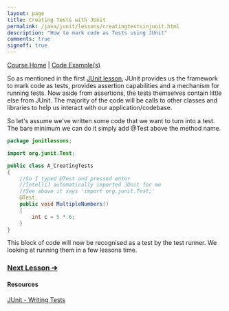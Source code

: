 ```yaml
---
layout: page
title: Creating Tests with JUnit
permalink: /java/junit/lessons/creatingtestsinjunit.html
description: "How to mark code as Tests using JUnit"
comments: true
signoff: true
---
```

[Course Home](../../course) \| [Code Example(s)](https://github.com/FriendlyTester/Free-Java-Basics-Course/blob/master/src/test/java/junitlessons/A_CreatingATest.java)

So as mentioned in the first [JUnit lesson](/java/junit/lessons/whatisjunit), JUnit provides us the framework to mark code as tests, provides assertion capabilities and a mechanism for running tests. Now aside from assertions, the tests themselves contain little else from JUnit. The majority of the code will be calls to other classes and libraries to help us interact with our application/codebase.

So let's assume we've written some code that we want to turn into a test. The bare minimum we can do it simply add @Test above the method name.
```java
package junitlessons;

import org.junit.Test;

public class A_CreatingTests
{
    //So I typed @Test and pressed enter
    //IntelliJ automatically imported JUnit for me
    //See above it says 'import org.junit.Test;'
    @Test
    public void MultipleNumbers()
    {
        int c = 5 * 6;
    }
}
```
This block of code will now be recognised as a test by the test runner. We looking at running them in a few lessons time.

### [Next Lesson &#10132;](../lessons/whataretestfixtures)

#### Resources
[JUnit - Writing Tests](http://junit.org/junit4/faq.html#atests_1)